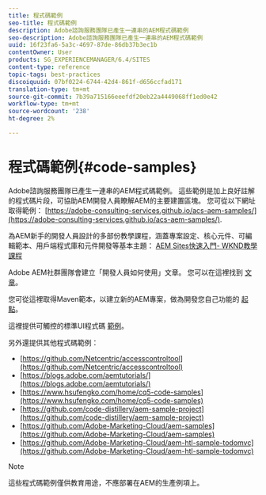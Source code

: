 ```yaml
---
title: 程式碼範例
seo-title: 程式碼範例
description: Adobe諮詢服務團隊已產生一連串的AEM程式碼範例
seo-description: Adobe諮詢服務團隊已產生一連串的AEM程式碼範例
uuid: 16f23fa6-5a3c-4697-87de-86db37b3ec1b
contentOwner: User
products: SG_EXPERIENCEMANAGER/6.4/SITES
content-type: reference
topic-tags: best-practices
discoiquuid: 07bf0224-6744-42d4-861f-d656ccfad171
translation-type: tm+mt
source-git-commit: 7b39a715166eeefdf20eb22a4449068ff1ed0e42
workflow-type: tm+mt
source-wordcount: '238'
ht-degree: 2%

---
```



# 程式碼範例{#code-samples}

Adobe諮詢服務團隊已產生一連串的AEM程式碼範例。 這些範例是加上良好註解的程式碼片段，可協助AEM開發人員瞭解AEM的主要建置區塊。 您可從以下網址取得範例： [https://adobe-consulting-services.github.io/acs-aem-samples/](https://adobe-consulting-services.github.io/acs-aem-samples/).

為AEM新手的開發人員設計的多部份教學課程，涵蓋專案設定、核心元件、可編輯範本、用戶端程式庫和元件開發等基本主題： [AEM Sites快速入門- WKND教學課程](https://helpx.adobe.com/experience-manager/kt/sites/using/getting-started-wknd-tutorial-develop.html)

Adobe AEM社群團隊會建立「開發人員如何使用」文章。 您可以在這裡找到 [文章](https://helpx.adobe.com/experience-manager/topics/how-to.html)。

您可從這裡取得Maven範本，以建立新的AEM專案，做為開發您自己功能的 [起點](https://github.com/Adobe-Marketing-Cloud/aem-project-archetype)。

這裡提供可觸控的標準UI程式碼 [範例](/help/sites-developing/developing-components.md)。

另外還提供其他程式碼範例：

* [https://github.com/Netcentric/accesscontroltool](https://github.com/Netcentric/accesscontroltool)
* [https://blogs.adobe.com/aemtutorials/](https://blogs.adobe.com/aemtutorials/)
* [https://www.hsufengko.com/home/cq5-code-samples](https://www.hsufengko.com/home/cq5-code-samples)
* [https://github.com/code-distillery/aem-sample-project](https://github.com/code-distillery/aem-sample-project)
* [https://github.com/Adobe-Marketing-Cloud/aem-samples](https://github.com/Adobe-Marketing-Cloud/aem-samples)
* [https://github.com/Adobe-Marketing-Cloud/aem-htl-sample-todomvc](https://github.com/Adobe-Marketing-Cloud/aem-htl-sample-todomvc)

>[!NOTE]
>
>這些程式碼範例僅供教育用途，不應部署在AEM的生產例項上。


